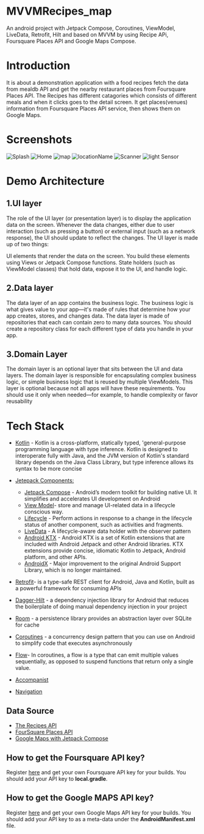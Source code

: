 # MVVMRecipes_map
An android  project with Jetpack Compose, Coroutines, ViewModel, LiveData, Retrofit, Hilt and based on MVVM by using Recipe APi, Foursquare Places API and Google Maps Compose.
# Introduction
It is about a demonstration application with a food recipes fetch the data from mealdb API and get the nearby restaurant places from Foursquare Places API. The Recipes has different catagories which consists of different meals and when it clicks goes to the detail screen. It get places(venues) information from Foursquare Places API service, then shows them on Google Maps. 

# Screenshots

![Splash](https://user-images.githubusercontent.com/67770426/196130031-827595f3-3fa4-4b52-89f1-429a0f38a966.png)
![Home](https://user-images.githubusercontent.com/67770426/196129923-0ab9f543-7c4a-433a-b148-4e5606d039d3.png)
![map](https://user-images.githubusercontent.com/67770426/196129984-1c288e46-8e45-4118-be11-3dd8ea2bed5d.png)
![locationName](https://user-images.githubusercontent.com/67770426/196130195-974c1f18-9048-4586-8d52-13f875d9e946.png)
![Scanner](https://user-images.githubusercontent.com/67770426/196130220-c2ff6911-41f2-4b58-8997-1a0ca89eb58f.png)
![light Sensor](https://user-images.githubusercontent.com/67770426/196130165-1f726289-b91d-4dfd-a518-17d9f8280b85.png)



# Demo Architecture
## 1.UI layer
The role of the UI layer (or presentation layer) is to display the application data on the screen. Whenever the data changes, either due to user interaction (such as pressing a button) or external input (such as a network response), the UI should update to reflect the changes. The UI layer is made up of two things:

UI elements that render the data on the screen. You build these elements using Views or Jetpack Compose functions.
State holders (such as ViewModel classes) that hold data, expose it to the UI, and handle logic.

## 2.Data layer
The data layer of an app contains the business logic. 
The business logic is what gives value to your app—it's
made of rules that determine how your app creates, stores,
and changes data. The data layer is made of repositories 
that each can contain zero to many data sources. 
You should create a repository class for each different
type of data you handle in your app.

## 3.Domain Layer
The domain layer is an optional layer that sits between the
UI and data layers. The domain layer is responsible for 
encapsulating complex business logic, or simple business 
logic that is reused by multiple ViewModels. This layer is
optional because not all apps will have these requirements.
You should use it only when needed—for example, to handle
complexity or favor reusability

# Tech Stack
- [Kotlin](https://kotlinlang.org/docs/home.html) - Kotlin is a cross-platform, statically typed,
'general-purpose programming language with type inference. 
Kotlin is designed to interoperate fully with Java, and the 
JVM version of Kotlin's standard library depends on the Java 
Class Library, but type inference allows its syntax to be more concise
- [Jetepack Components:](https://developer.android.com/topic/architecture?gclid=Cj0KCQjw8O-VBhCpARIsACMvVLOH1satX45o9f4PMQ4Sxr7bG9myl6-KZL9nYda8PJsHV7m2uJL8bzgaAmqiEALw_wcB&gclsrc=aw.ds)
   - [Jetpack Compose](https://developer.android.com/jetpack/compose?gclid=Cj0KCQjwhqaVBhCxARIsAHK1tiMMwHsxQ8Z25jyEdtLha9erq11wROoEfL6RqpGMprgbDTNuMO3_Ri8aAu5EEALw_wcB&gclsrc=aw.ds) - Android’s modern toolkit for building native UI. It simplifies and accelerates UI development on Android
   - [View Model](https://developer.android.com/topic/libraries/architecture/viewmodel)- store and manage UI-related data in a lifecycle conscious way.
   - [Lifecycle](https://developer.android.com/topic/libraries/architecture/lifecycle) - Perform actions in response to a change in the lifecycle status
      of another component, such as activities and fragments.
   - [LiveData](https://developer.android.com/topic/libraries/architecture/livedata.html) - A lifecycle-aware data holder with the observer pattern
   - [Android KTX](https://developer.android.com/kotlin/ktx.html) - Android KTX is a set of Kotlin extensions that are included
     with Android Jetpack and other Android libraries. KTX extensions provide
     concise, idiomatic Kotlin to Jetpack, Android platform, and other APIs.
   - [AndroidX](https://developer.android.com/jetpack/androidx) - Major improvement to the original Android Support Library, which is no longer maintained.
- [Retrofit](https://github.com/square/retrofit)- is a type-safe REST client for Android, 
      Java and Kotlin, built as a powerful framework for consuming APIs
- [Dagger-Hilt](https://dagger.dev/hilt/) - a dependency injection library for Android 
     that reduces the boilerplate of doing manual dependency injection in your project
- [Room](https://developer.android.com/training/data-storage/room) - a persistence library provides an abstraction layer over SQLite for cache

- [Coroutines](https://developer.android.com/kotlin/coroutines) - a concurrency design pattern that you can use on Android to simplify 
  code that executes asynchronously

- [Flow](https://developer.android.com/kotlin/flow)- In coroutines, a flow is a type that
    can emit multiple values sequentially, as opposed to suspend functions that return only a single value.
- [Accompanist](https://github.com/google/accompanist)   
- [Navigation](https://developer.android.com/guide/navigation)
  
## Data Source
- [The Recipes API](https://www.themealdb.com/api.php) 
- [FourSquare Places API](https://developer.foursquare.com/docs/places-api-getting-started)
- [Google Maps with Jetpack Compose](https://developers.google.com/maps/documentation/android-sdk/maps-compose)
## How to get the Foursquare API key?
Register [here](https://developer.foursquare.com/docs/manage-api-keys) and 
get your own Foursquare API key for your builds. You should add your API key to **local.gradle**.
## How to get the Google MAPS API key?
Register [here](https://developers.google.com/maps/documentation/android-sdk/maps-compose) and 
get your own Google Maps API key for your builds. You should add your API key to as a meta-data under the **AndroidManifest.xml** file.
